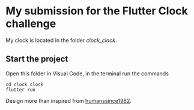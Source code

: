 # My submission for the Flutter Clock challenge

My clock is located in the folder *clock_clock*.

## Start the project

Open this folder in Visual Code, in the terminal run the commands

    cd clock_clock
    flutter run

Design more than inspired from [humanssince1982](https://www.humanssince1982.com/the-clock-clock-white).
